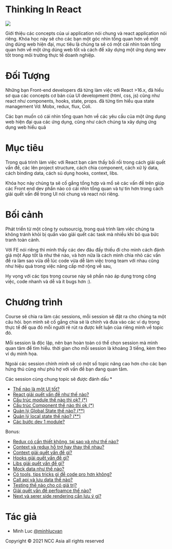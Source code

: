 
# Thinking In React

![](https://nithuan.files.wordpress.com/2019/03/3231e-1angcizj763gjua05kajf1w.png)

Giới thiệu các concepts của ui application nói chung và react application nói riêng. Khóa học này sẽ cho các bạn một góc nhìn tổng quan hơn về một ứng dúng web hiện đại, mục tiêu là chúng ta sẽ có một cái nhìn toàn tổng quan hơn về một ứng dúng web tốt và cách để xây dựng một ứng dụng wev tốt trong môi trường thực tế doanh nghiệp.

# Đối Tượng

Những bạn Front-end developers đã từng làm việc với React >16.x, đã hiểu sơ qua các concepts cơ bản của UI development (html, css, js) cũng như react như components, hooks, state, props. đã từng tìm hiểu qua state management Vd: Mobx, redux, flux, Coli.

Các bạn muốn có cái nhìn tổng quan hơn về các yêu cầu của một ứng dụng web hiện đại qua các ứng dụng, cũng như cách chúng ta xây dựng ứng dụng web hiểu quả

# Mục tiêu

Trong quá trình làm việc với React bạn cảm thấy bối rồi trong cách giải quết vấn đề, các lên project structure, cách chia component, cách xử lý data, cách binding data, cách sủ dụng hooks, context, libs.

Khóa học này chúng ta sẽ cố gắng tổng hợp và mổ sẻ các vấn đề trên giúp các Front end dev phần nào có cái nhìn tổng quan và tự tin hơn trong cách giải quết vấn đề trong UI nói chung và react nói riêng. 

# Bối cảnh

Phát triển từ một công ty outsourcig, trong quá trình làm việc chúng ta không tránh khỏi bị quấn vào giải quết các task mà nhiều khi bỏ qua bức tranh toàn cảnh.

Với FE nói riêng thì mình thấy các dev đâu đấy thiếu đi cho mình cách đánh giá một App tốt là như thé nào, và hơn nữa là cách mình chia nhỏ các vấn đề ra làm sao vừa dễ lúc code vừa dễ làm việc trong team với nhau cũng như hiệu quả trong việc nâng cấp mở rộng về sau,

Hy vọng với các tips trong course này sẽ phần nào áp dụng trong công việc, code nhanh và dễ và ít bugs hơn :). 

# Chương trình

Course sẽ chia ra làm các sessions, mỗi session sẽ đặt ra cho chúng ta một câu hỏi. bọn mình sẽ cố gắng chia sẻ là chính và đưa vào các ví dụ trong thực tể để qua đó mỗi người rẽ rút ra được kết luận của riêng mình về topic đó.

Mỗi session là độc lập, nên bạn hoàn toàn có thể chọn session mà mình quan tâm để tìm hiểu. thời gian cho mỗi session là khoảng 3 tiếng, kèm theo ví dụ minh họa.

Ngoài các session chính mình sẽ có một số topic nâng cao hơn cho các bạn hứng thú cũng như phù hợ với vấn đề bạn đang quan tâm.

Các session cùng chung topic sẽ được đánh dấu *

- [Thế nào là một UI tốt?](./src/stories/topics/good-ui/README.md)
- [React giải quết vấn đề như thế nào?](./src/stories/topics/react-thinking/README.md)
- [Cấu trúc module thế nào thì ok? (*)](./src/stories/topics/module-structure/README.md)
- [Cấu trúc Component thế nào thì ok (*)](./src/stories/topics/components-structure/README.md)
- [Quản lý Global State thế nào? (**)](./src/stories/topics/global-state-management/README.md)
- [Quản lý local state thế nào? (**)](./src/stories/topics/local-state-management/README.md)
- [Các bước dev 1 module?](./src/stories/topics/module-development/README.md)

Bonus:
- [Redux có cần thiết không, tại sao và như thế nào?]()
- [Context và redux hỗ trợ hay thay thế nhau?]()
- [Context giải quết vấn đề gì?]()
- [Hooks giải quết vấn đề gì?]()
- [Libs giải quết vấn đề gì?]()
- [Mock data như thế nào?]()
- [Có tools, tips tricks gì để code pro hơn không?]()
- [Call api và lưu data thế nào?]()
- [Testing thế nào cho có giá trị?]()
- [Giải quết vấn đề perfoamce thế nào?]()
- [Next và serer side rendering cần lưu ý gì?]()


# Tác giả

- Minh Luc [@minhlucvan](https://github.com/minhlucvan)

Copyright © 2021 NCC Asia all rights reserved